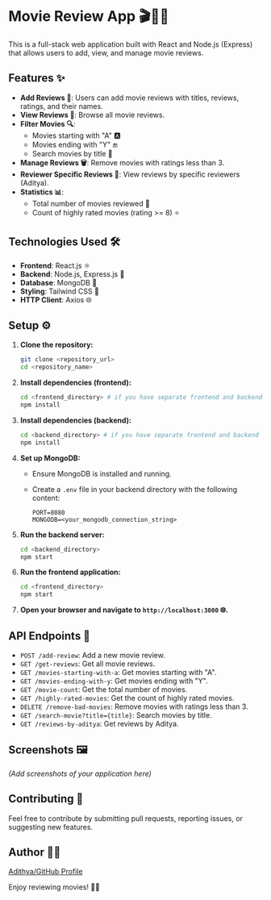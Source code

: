 # Movie Review App 🎬🍿🌟

This is a full-stack web application built with React and Node.js (Express) that allows users to add, view, and manage movie reviews.

## Features ✨

-   **Add Reviews 📝**: Users can add movie reviews with titles, reviews, ratings, and their names.
-   **View Reviews 🎥**: Browse all movie reviews.
-   **Filter Movies 🔍**:
    -   Movies starting with "A" 🅰️
    -   Movies ending with "Y" 🔚
    -   Search movies by title 🔎
-   **Manage Reviews 🗑️**: Remove movies with ratings less than 3.
-   **Reviewer Specific Reviews 🧑**: View reviews by specific reviewers (Aditya).
-   **Statistics 📊**:
    -   Total number of movies reviewed 🔢
    -   Count of highly rated movies (rating >= 8) ⭐

## Technologies Used 🛠️

-   **Frontend**: React.js ⚛️
-   **Backend**: Node.js, Express.js 🚀
-   **Database**: MongoDB 🍃
-   **Styling**: Tailwind CSS 🎨
-   **HTTP Client**: Axios 🌐

## Setup ⚙️

1.  **Clone the repository:**

    ```bash
    git clone <repository_url>
    cd <repository_name>
    ```

2.  **Install dependencies (frontend):**

    ```bash
    cd <frontend_directory> # if you have separate frontend and backend directories
    npm install
    ```

3.  **Install dependencies (backend):**

    ```bash
    cd <backend_directory> # if you have separate frontend and backend directories
    npm install
    ```

4.  **Set up MongoDB:**

    -   Ensure MongoDB is installed and running.
    -   Create a `.env` file in your backend directory with the following content:

        ```dotenv
        PORT=8080
        MONGODB=<your_mongodb_connection_string>
        ```

5.  **Run the backend server:**

    ```bash
    cd <backend_directory>
    npm start
    ```

6.  **Run the frontend application:**

    ```bash
    cd <frontend_directory>
    npm start
    ```

7.  **Open your browser and navigate to `http://localhost:3000` 🌐.**

## API Endpoints 🔗

-   `POST /add-review`: Add a new movie review.
-   `GET /get-reviews`: Get all movie reviews.
-   `GET /movies-starting-with-a`: Get movies starting with "A".
-   `GET /movies-ending-with-y`: Get movies ending with "Y".
-   `GET /movie-count`: Get the total number of movies.
-   `GET /highly-rated-movies`: Get the count of highly rated movies.
-   `DELETE /remove-bad-movies`: Remove movies with ratings less than 3.
-   `GET /search-movie?title={title}`: Search movies by title.
-   `GET /reviews-by-aditya`: Get reviews by Aditya.

## Screenshots 🖼️

*(Add screenshots of your application here)*

## Contributing 🤝

Feel free to contribute by submitting pull requests, reporting issues, or suggesting new features.

## Author 🧑‍💻

[Adithya/GitHub Profile](<https://github.com/Aditya-rao-1>)

Enjoy reviewing movies! 🍿🎉
